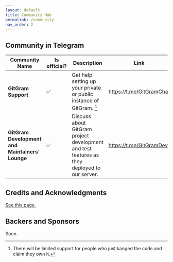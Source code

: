 ```yaml
---
layout: default
title: Community Hub
permalink: /community
nav_order: 2
---
```


## Community in Telegram

| Community Name | Is official? | Description | Link |
| --- | --- | --- | ---
| **GitGram Support** | ✅ | Get help setting up your private or public instance of GitGram. [^1] | <https://t.me/GitGramChat>
| **GitGram Development and Maintainers' Lounge** | ✅ | Discuss about GitGram project development and test features as they deployed to our server. | <https://t.me/GitGramDev>

## Credits and Acknowledgments
[See this page.](acknowledgments)

## Backers and Sponsors
Soon.

[^1]: There will be limited support for people who just kanged the code and claim they own it.